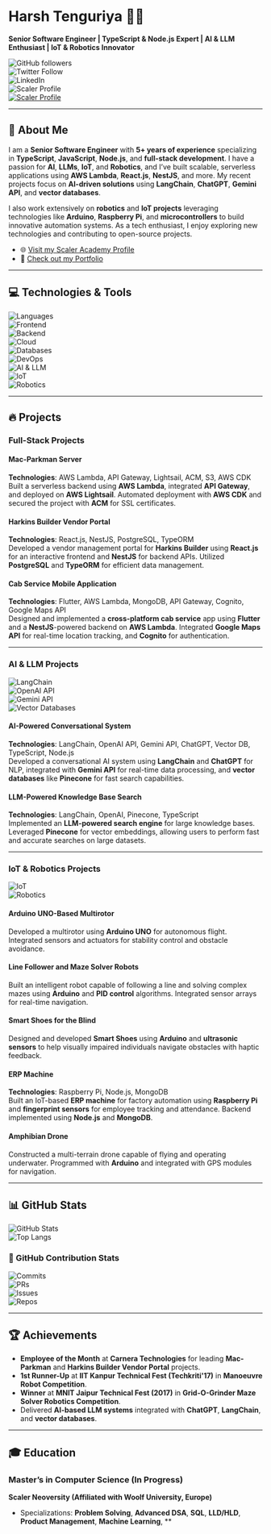 # Harsh Tenguriya 🤖💡  
**Senior Software Engineer | TypeScript & Node.js Expert | AI & LLM Enthusiast | IoT & Robotics Innovator**

![GitHub followers](https://img.shields.io/github/followers/TengoCharlie?style=social)  
![Twitter Follow](https://img.shields.io/twitter/follow/HarshTenguriya?style=social)  
![LinkedIn](https://img.shields.io/badge/LinkedIn-connect-blue?logo=linkedin&style=flat-square)  
![Scaler Profile](https://img.shields.io/badge/Scaler-Academy_Profile-success?style=flat-square&logo=scaler)  
[![Scaler Profile](https://img.shields.io/badge/Visit_My_Scaler_Profile-CLICK--HERE-orange?style=for-the-badge&logo=scaler)](https://www.scaler.com/academy/profile/d18856fed612/)  

---

## 🚀 About Me  

I am a **Senior Software Engineer** with **5+ years of experience** specializing in **TypeScript**, **JavaScript**, **Node.js**, and **full-stack development**. I have a passion for **AI**, **LLMs**, **IoT**, and **Robotics**, and I’ve built scalable, serverless applications using **AWS Lambda**, **React.js**, **NestJS**, and more. My recent projects focus on **AI-driven solutions** using **LangChain**, **ChatGPT**, **Gemini API**, and **vector databases**.

I also work extensively on **robotics** and **IoT projects** leveraging technologies like **Arduino**, **Raspberry Pi**, and **microcontrollers** to build innovative automation systems. As a tech enthusiast, I enjoy exploring new technologies and contributing to open-source projects.

- 🌐 [Visit my Scaler Academy Profile](https://www.scaler.com/academy/profile/d18856fed612/)  
- 🔗 [Check out my Portfolio](https://www.tenguriya.com)  

---

## 💻 Technologies & Tools  

![Languages](https://img.shields.io/badge/Languages-JavaScript_TypeScript_Python_C-blueviolet?style=flat-square)  
![Frontend](https://img.shields.io/badge/Frontend-React_Angular_Next_Flutter-blue?style=flat-square&logo=react)  
![Backend](https://img.shields.io/badge/Backend-Node.js_NestJS_Express-informational?style=flat-square&logo=node.js)  
![Cloud](https://img.shields.io/badge/Cloud-AWS_GCP_Azure-success?style=flat-square&logo=amazon-aws)  
![Databases](https://img.shields.io/badge/Databases-PostgreSQL_MongoDB_DynamoDB-vector_db-informational?style=flat-square&logo=postgresql)  
![DevOps](https://img.shields.io/badge/DevOps-Docker_Jenkins_AWS_CDK-ff69b4?style=flat-square&logo=docker)  
![AI & LLM](https://img.shields.io/badge/AI_LLM-OpenAI_LangChain_ChatGPT-informational?style=flat-square&logo=openai)  
![IoT](https://img.shields.io/badge/IoT-Arduino_RaspberryPi_AWS_IoT-informational?style=flat-square&logo=raspberry-pi)  
![Robotics](https://img.shields.io/badge/Robotics-ROS_Arduino_Autonomous-Vehicle-informational?style=flat-square)

---

## 🔥 Projects

### **Full-Stack Projects**

#### **Mac-Parkman Server**  
**Technologies**: AWS Lambda, API Gateway, Lightsail, ACM, S3, AWS CDK  
Built a serverless backend using **AWS Lambda**, integrated **API Gateway**, and deployed on **AWS Lightsail**. Automated deployment with **AWS CDK** and secured the project with **ACM** for SSL certificates. 

#### **Harkins Builder Vendor Portal**  
**Technologies**: React.js, NestJS, PostgreSQL, TypeORM  
Developed a vendor management portal for **Harkins Builder** using **React.js** for an interactive frontend and **NestJS** for backend APIs. Utilized **PostgreSQL** and **TypeORM** for efficient data management.

#### **Cab Service Mobile Application**  
**Technologies**: Flutter, AWS Lambda, MongoDB, API Gateway, Cognito, Google Maps API  
Designed and implemented a **cross-platform cab service** app using **Flutter** and a **NestJS**-powered backend on **AWS Lambda**. Integrated **Google Maps API** for real-time location tracking, and **Cognito** for authentication.

---

### **AI & LLM Projects**  
![LangChain](https://img.shields.io/badge/LangChain-blue.svg?logo=LangChain&logoColor=white&style=flat-square)  
![OpenAI API](https://img.shields.io/badge/OpenAI_API-success?logo=openai&style=flat-square)  
![Gemini API](https://img.shields.io/badge/Gemini_API-informational?logo=ai&style=flat-square)  
![Vector Databases](https://img.shields.io/badge/Vector_Databases-Pinecone_Faiss-informational?logo=databricks&style=flat-square)

#### **AI-Powered Conversational System**  
**Technologies**: LangChain, OpenAI API, Gemini API, ChatGPT, Vector DB, TypeScript, Node.js  
Developed a conversational AI system using **LangChain** and **ChatGPT** for NLP, integrated with **Gemini API** for real-time data processing, and **vector databases** like **Pinecone** for fast search capabilities.

#### **LLM-Powered Knowledge Base Search**  
**Technologies**: LangChain, OpenAI, Pinecone, TypeScript  
Implemented an **LLM-powered search engine** for large knowledge bases. Leveraged **Pinecone** for vector embeddings, allowing users to perform fast and accurate searches on large datasets.

---

### **IoT & Robotics Projects**  
![IoT](https://img.shields.io/badge/IoT-Arduino_RaspberryPi_AWS_IoT-informational?style=flat-square&logo=raspberry-pi)  
![Robotics](https://img.shields.io/badge/Robotics-ROS_Arduino_Autonomous-Vehicle-informational?style=flat-square)

#### **Arduino UNO-Based Multirotor**  
Developed a multirotor using **Arduino UNO** for autonomous flight. Integrated sensors and actuators for stability control and obstacle avoidance.

#### **Line Follower and Maze Solver Robots**  
Built an intelligent robot capable of following a line and solving complex mazes using **Arduino** and **PID control** algorithms. Integrated sensor arrays for real-time navigation.

#### **Smart Shoes for the Blind**  
Designed and developed **Smart Shoes** using **Arduino** and **ultrasonic sensors** to help visually impaired individuals navigate obstacles with haptic feedback.

#### **ERP Machine**  
**Technologies**: Raspberry Pi, Node.js, MongoDB  
Built an IoT-based **ERP machine** for factory automation using **Raspberry Pi** and **fingerprint sensors** for employee tracking and attendance. Backend implemented using **Node.js** and **MongoDB**.

#### **Amphibian Drone**  
Constructed a multi-terrain drone capable of flying and operating underwater. Programmed with **Arduino** and integrated with GPS modules for navigation.

---

## 📊 GitHub Stats  

![GitHub Stats](https://github-readme-stats.vercel.app/api?username=TengoCharlie&show_icons=true&theme=radical)  
![Top Langs](https://github-readme-stats.vercel.app/api/top-langs/?username=TengoCharlie&layout=compact&theme=radical)  

### 🔢 GitHub Contribution Stats  
![Commits](https://img.shields.io/github/commit-activity/y/TengoCharlie?label=commits&style=flat-square)  
![PRs](https://img.shields.io/github/issues-pr/TengoCharlie?style=flat-square)  
![Issues](https://img.shields.io/github/issues-closed/TengoCharlie?style=flat-square)  
![Repos](https://img.shields.io/github/repos/TengoCharlie?style=flat-square)

---

## 🏆 Achievements  

- **Employee of the Month** at **Carnera Technologies** for leading **Mac-Parkman** and **Harkins Builder Vendor Portal** projects.  
- **1st Runner-Up** at **IIT Kanpur Technical Fest (Techkriti'17)** in **Manoeuvre Robot Competition**.  
- **Winner** at **MNIT Jaipur Technical Fest (2017)** in **Grid-O-Grinder Maze Solver Robotics Competition**.  
- Delivered **AI-based LLM systems** integrated with **ChatGPT**, **LangChain**, and **vector databases**.

---

## 🎓 Education

### **Master’s in Computer Science (In Progress)**  
**Scaler Neoversity (Affiliated with Woolf University, Europe)**  
- Specializations: **Problem Solving**, **Advanced DSA**, **SQL**, **LLD/HLD**, **Product Management**, **Machine Learning**, **
